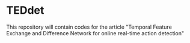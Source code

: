 # TEDdet
This repository will contain codes for the article "Temporal Feature Exchange and Difference Network for online real-time action detection"
